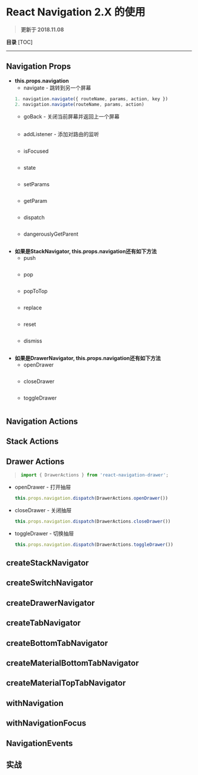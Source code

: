 # React Navigation 2.X 的使用
> **更新于 2018.11.08**

**目录**
[TOC]

*****

## Navigation Props
- **this.props.navigation**
    - navigate - 跳转到另一个屏幕
    ~~~javascript
    1. navigation.navigate({ routeName, params, action, key })
    2. navigation.navigate(routeName, params, action)
    
    ~~~
    - goBack - 关闭当前屏幕并返回上一个屏幕
    ~~~javascript
    ~~~
    - addListener - 添加对路由的监听
    ~~~javascript
    ~~~
    - isFocused
    ~~~javascript
    ~~~
    - state
    ~~~javascript
    ~~~
    - setParams
    ~~~javascript
    ~~~
    - getParam
    ~~~javascript
    ~~~
    - dispatch
    ~~~javascript
    ~~~
    - dangerouslyGetParent
    ~~~javascript
    ~~~
- **如果是StackNavigator, this.props.navigation还有如下方法**
    - push
    ~~~javascript
    ~~~
    - pop
    ~~~javascript
    ~~~
    - popToTop
    ~~~javascript
    ~~~
    - replace
    ~~~javascript
    ~~~
    - reset
    ~~~javascript
    ~~~
    - dismiss
    ~~~javascript
    ~~~
- **如果是DrawerNavigator, this.props.navigation还有如下方法**
    - openDrawer
    ~~~javascript
    ~~~
    - closeDrawer
    ~~~javascript
    ~~~
    - toggleDrawer
    ~~~javascript
    ~~~

## Navigation Actions

## Stack Actions

## Drawer Actions
> ~~~javascript 
> import { DrawerActions } from 'react-navigation-drawer';
> ~~~

- openDrawer - 打开抽屉
    ~~~javascript
    this.props.navigation.dispatch(DrawerActions.openDrawer())
    ~~~
- closeDrawer - 关闭抽屉
    ~~~javascript
    this.props.navigation.dispatch(DrawerActions.closeDrawer())
    ~~~
- toggleDrawer - 切换抽屉
    ~~~javascript
    this.props.navigation.dispatch(DrawerActions.toggleDrawer())
    ~~~

## createStackNavigator

## createSwitchNavigator

## createDrawerNavigator

## createTabNavigator

## createBottomTabNavigator

## createMaterialBottomTabNavigator

## createMaterialTopTabNavigator

## withNavigation

## withNavigationFocus

## NavigationEvents

## 实战